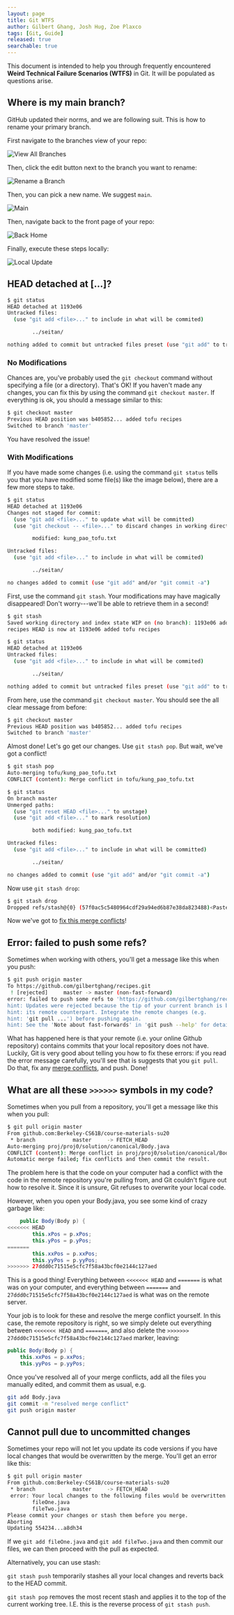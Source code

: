 ```yaml
---
layout: page
title: Git WTFS
author: Gilbert Ghang, Josh Hug, Zoe Plaxco
tags: [Git, Guide]
released: true
searchable: true
---
```


This document is intended to help you through frequently encountered **Weird
Technical Failure Scenarios (WTFS)** in Git. It will be populated as questions
arise.

## Where is my main branch?

GitHub updated their norms, and we are following suit. This is how to rename your primary branch.

First navigate to the branches view of your repo:

![View All Branches](img/viewAllBranches.png)

Then, click the edit button next to the branch you want to rename:

![Rename a Branch](img/editName.png)

Then, you can pick a new name. We suggest `main`.

![Main](img/main.png)

Then, navigate back to the front page of your repo:

![Back Home](img/back2repo.png)

Finally, execute these steps locally:

![Local Update](img/local.png)


## HEAD detached at [...]?

```sh
$ git status
HEAD detached at 1193e06
Untracked files:
  (use "git add <file>..." to include in what will be commited)

        ../seitan/

nothing added to commit but untracked files preset (use "git add" to track)
```

### No Modifications

Chances are, you've probably used the `git checkout` command without specifying
a file (or a directory). That's OK! If you haven't made any changes, you can
fix this by using the command `git checkout master`. If everything is ok, you
should a message similar to this:

```sh
$ git checkout master
Previous HEAD position was b405852... added tofu recipes
Switched to branch 'master'
```
You have resolved the issue!

### With Modifications

If you have made some changes (i.e. using the command `git status` tells you
that you have modified some file(s) like the image below), there are a few
more steps to take.

```sh
$ git status
HEAD detached at 1193e06
Changes not staged for commit:
  (use "git add <file>..." to update what will be committed)
  (use "git checkout -- <file>..." to discard changes in working directory)

        modified: kung_pao_tofu.txt

Untracked files:
  (use "git add <file>..." to include in what will be commited)

        ../seitan/

no changes added to commit (use "git add" and/or "git commit -a")
```

First, use the command `git stash`. Your modifications may have magically
disappeared! Don't worry---we'll be able to retrieve them in a second!

```sh
$ git stash
Saved working directory and index state WIP on (no branch): 1193e06 added tofu
recipes HEAD is now at 1193e06 added tofu recipes

$ git status
HEAD detached at 1193e06
Untracked files:
  (use "git add <file>..." to include in what will be commited)

        ../seitan/

nothing added to commit but untracked files preset (use "git add" to track)
```

From here, use the command `git checkout master`. You should see the all clear
message from before:

```sh
$ git checkout master
Previous HEAD position was b405852... added tofu recipes
Switched to branch 'master'
```

Almost done! Let's go get our changes. Use `git stash pop`. But wait, we've
got a conflict!

```sh
$ git stash pop
Auto-merging tofu/kung_pao_tofu.txt
CONFLICT (content): Merge conflict in tofu/kung_pao_tofu.txt

$ git status
On branch master
Unmerged paths:
  (use "git reset HEAD <file>..." to unstage)
  (use "git add <file>..." to mark resolution)

        both modified: kung_pao_tofu.txt

Untracked files:
  (use "git add <file>..." to include in what will be committed)

        ../seitan/

no changes added to commit (use "git add" and/or "git commit -a")
```

Now use `git stash drop`:

```sh
$ git stash drop
Dropped refs/stash@{0} (57f0ac5c5480964cdf29a94ed6b87e38da823488)<Paste>
```

Now we've got to [fix this merge
conflicts](#what-are-all-these--symbols-in-my-code)!

## Error: failed to push some refs?

Sometimes when working with others, you'll get a message like this when you push:

```sh
$ git push origin master
To https://github.com/gilbertghang/recipes.git
 ! [rejected]     master -> master (non-fast-forward)
error: failed to push some refs to 'https://github.com/gilbertghang/recipes.git"
hint: Updates were rejected because the tip of your current branch is behind
hint: its remote counterpart. Integrate the remote changes (e.g.
hint: 'git pull ...') before pushing again.
hint: See the 'Note about fast-forwards' in 'git push --help' for details.
```

What has happened here is that your remote (i.e. your online Github repository)
contains commits that your local repository does not have. Luckily, Git is very
good about telling you how to fix these errors: if you read the error message
carefully, you'll see that is suggests that you `git pull`. Do that, fix any
[merge conflicts](#what-are-all-these--symbols-in-my-code), and push. Done!

## What are all these `>>>>>>` symbols in my code?

Sometimes when you pull from a repository, you'll get a message like this when
you pull:

```sh
$ git pull origin master
From github.com:Berkeley-CS61B/course-materials-su20
 * branch            master     -> FETCH_HEAD
Auto-merging proj/proj0/solution/canonical/Body.java
CONFLICT (content): Merge conflict in proj/proj0/solution/canonical/Body.java
Automatic merge failed; fix conflicts and then commit the result.
```

The problem here is that the code on your computer had a conflict with the code
in the remote repository you're pulling from, and Git couldn't figure out how
to resolve it. Since it is unsure, Git refuses to overwrite your local code.

However, when you open your Body.java, you see some kind of crazy garbage
like:

```java
    public Body(Body p) {
<<<<<<< HEAD
        this.xPos = p.xPos;
        this.yPos = p.yPos;
=======
        this.xxPos = p.xxPos;
        this.yyPos = p.yyPos;
>>>>>>> 27ddd0c71515e5cfc7f58a43bcf0e2144c127aed
```

This is a good thing! Everything between `<<<<<<< HEAD` and `=======` is what
was on your computer, and everything between `=======` and
`27ddd0c71515e5cfc7f58a43bcf0e2144c127aed` is what was on the remote server.

Your job is to look for these and resolve the merge conflict yourself. In this
case, the remote repository is right, so we simply delete out everything
between `<<<<<<< HEAD` and `=======`, and also delete the
`>>>>>>> 27ddd0c71515e5cfc7f58a43bcf0e2144c127aed` marker, leaving:

```java
public Body(Body p) {
    this.xxPos = p.xxPos;
    this.yyPos = p.yyPos;
```

Once you've resolved all of your merge conflicts, add all the files you
manually edited, and commit them as usual, e.g.

```sh
git add Body.java
git commit -m "resolved merge conflict"
git push origin master
```

## Cannot pull due to uncommitted changes

Sometimes your repo will not let you update its code versions if you have 
local changes that would be overwritten by the merge.
You'll get an error like this:

```sh
$ git pull origin master
From github.com:Berkeley-CS61B/course-materials-su20
 * branch            master     -> FETCH_HEAD
 error: Your local changes to the following files would be overwritten by merge:
        fileOne.java
        fileTwo.java
Please commit your changes or stash them before you merge.
Aborting
Updating 554234...a8dh34
```
If we `git add fileOne.java` and `git add fileTwo.java` and then 
commit our files, we can then proceed with the pull as expected.

Alternatively, you can use stash:

`git stash push` temporarily stashes all your local changes and reverts back
to the HEAD commit.

`git stash pop` removes the most recent stash and applies it to the top of the 
current working tree. I.E. this is the reverse process of `git stash push`.